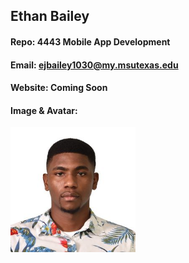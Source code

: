## Ethan Bailey
#### Repo: 4443 Mobile App Development
#### Email: ejbailey1030@my.msutexas.edu
#### Website: Coming Soon
#### Image & Avatar:
<img src="https://github.com/EthanJBailey/4443-MobileApps/blob/main/images/EthanJBailey.jpg" width="200">

